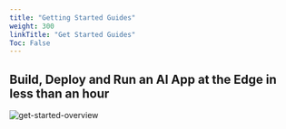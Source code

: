 ```yaml
---
title: "Getting Started Guides"
weight: 300
linkTitle: "Get Started Guides"
Toc: False
---
```


## Build, Deploy and Run an AI App at the Edge in less than an hour

![get-started-overview](/images/Get-started-overview-fpo.jpg)
